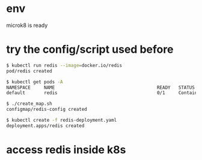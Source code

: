 # env
microk8 is ready

# try the config/script used before

```bash
$ kubectl run redis --image=docker.io/redis 
pod/redis created

$ kubectl get pods -A
NAMESPACE     NAME                                      READY   STATUS              RESTARTS   AGE
default       redis                                     0/1     ContainerCreating   0          23s

$ ./create_map.sh 
configmap/redis-config created

$ kubectl create -f redis-deployment.yaml 
deployment.apps/redis created

```

# access redis inside k8s
```bash

```